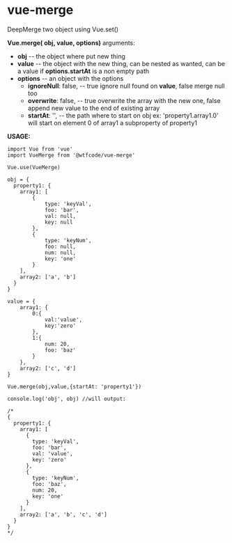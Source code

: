 # vue-merge

DeepMerge two object using Vue.set()

**Vue.merge( obj, value, options)** arguments:
- **obj** -- the object where put new thing
- **value** -- the object with the new thing, can be nested as wanted, can be a value if **options.startAt** is a non empty path
- **options** -- an object with the options
   - **ignoreNull**: false, -- true ignore null found on **value**, false merge null too
   - **overwrite**: false, -- true overwrite the array with the new one, false append new value to the end of existing array
   - **startAt**: '', -- the path where to start on obj ex: 'property1.array1.0' will start on element 0 of array1 a subproperty of property1


**USAGE:**

    import Vue from 'vue'
    import VueMerge from '@wtfcode/vue-merge'

    Vue.use(VueMerge)

    obj = {
      property1: {
        array1: [
            {  
                type: 'keyVal',
                foo: 'bar',
                val: null,
                key: null
            },
            {
                type: 'keyNum',
                foo: null,
                num: null,
                key: 'one'
            }
        ],
        array2: ['a', 'b']
      }
    }

    value = {
        array1: {
            0:{
                val:'value',
                key:'zero'
            },
            1:{
                num: 20,
                foo: 'baz'
            }
        },
        array2: ['c', 'd']
    }

    Vue.merge(obj,value,{startAt: 'property1'})

    console.log('obj', obj) //will output:

    /*
    {
      property1: {
        array1: [
          {
            type: 'keyVal',
            foo: 'bar',
            val: 'value',
            key: 'zero'
          },
          {
            type: 'keyNum',
            foo: 'baz',
            num: 20,
            key: 'one'
          }
        ],
        array2: ['a', 'b', 'c', 'd']
      }
    }
    */
